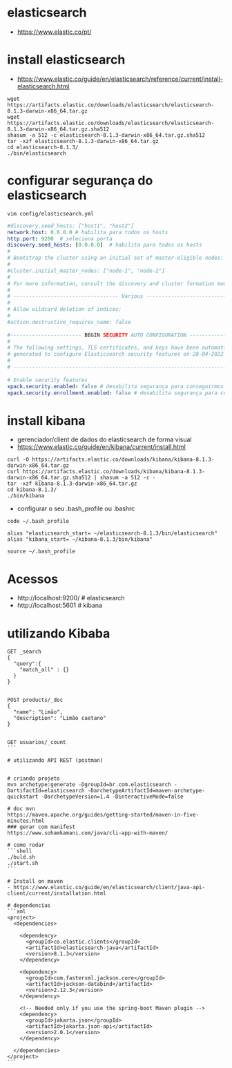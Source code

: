 # elasticsearch
- https://www.elastic.co/pt/

# install elasticsearch
- https://www.elastic.co/guide/en/elasticsearch/reference/current/install-elasticsearch.html
```shell
wget https://artifacts.elastic.co/downloads/elasticsearch/elasticsearch-8.1.3-darwin-x86_64.tar.gz
wget https://artifacts.elastic.co/downloads/elasticsearch/elasticsearch-8.1.3-darwin-x86_64.tar.gz.sha512
shasum -a 512 -c elasticsearch-8.1.3-darwin-x86_64.tar.gz.sha512 
tar -xzf elasticsearch-8.1.3-darwin-x86_64.tar.gz
cd elasticsearch-8.1.3/
./bin/elasticsearch
```

# configurar segurança do elasticsearch
```shell
vim config/elasticsearch.yml
```
```yml
#discovery.seed_hosts: ["host1", "host2"]
network.host: 0.0.0.0 # habilita para todos os hosts
http.port: 9200  # seleciona porta
discovery.seed_hosts: [0.0.0.0]  # habilita para todos os hosts
#
# Bootstrap the cluster using an initial set of master-eligible nodes:
#
#cluster.initial_master_nodes: ["node-1", "node-2"]
#
# For more information, consult the discovery and cluster formation module documentation.
#
# ---------------------------------- Various -----------------------------------
#
# Allow wildcard deletion of indices:
#
#action.destructive_requires_name: false
 
#----------------------- BEGIN SECURITY AUTO CONFIGURATION -----------------------
#
# The following settings, TLS certificates, and keys have been automatically     
# generated to configure Elasticsearch security features on 28-04-2022 14:28:52
#
# --------------------------------------------------------------------------------
 
# Enable security features
xpack.security.enabled: false # desabilita segurança para conseguirmos acessar via rest
xpack.security.enrollment.enabled: false # desabilita segurança para conseguirmos acessar via rest
```


# install kibana
- gerenciador/client de dados do elasticsearch de forma visual
- https://www.elastic.co/guide/en/kibana/current/install.html
```shell
curl -O https://artifacts.elastic.co/downloads/kibana/kibana-8.1.3-darwin-x86_64.tar.gz
curl https://artifacts.elastic.co/downloads/kibana/kibana-8.1.3-darwin-x86_64.tar.gz.sha512 | shasum -a 512 -c - 
tar -xzf kibana-8.1.3-darwin-x86_64.tar.gz
cd kibana-8.1.3/
./bin/kibana
```

- configurar o seu .bash_profile ou .bashrc
```shell
code ~/.bash_profile

alias "elasticsearch_start= ~/elasticsearch-8.1.3/bin/elasticsearch"
alias "kibana_start= ~/kibana-8.1.3/bin/kibana"

source ~/.bash_profile
```

# Acessos
- http://localhost:9200/ # elasticsearch
- http://localhost:5601 # kibana


# utilizando Kibaba
````
GET _search
{
  "query":{
    "match_all" : {}
  }
}


POST products/_doc
{
  "name": "Limão",
  "description": "Limão caetano"
}


GET usuarios/_count
```

# utilizando API REST (postman)


# criando projeto
mvn archetype:generate -DgroupId=br.com.elasticsearch -DartifactId=elasticsearch -DarchetypeArtifactId=maven-archetype-quickstart -DarchetypeVersion=1.4 -DinteractiveMode=false

# doc mvn
https://maven.apache.org/guides/getting-started/maven-in-five-minutes.html
### gerar com manifest
https://www.sohamkamani.com/java/cli-app-with-maven/

# como rodar
```shell
./buld.sh
./start.sh
```

# Install on maven
- https://www.elastic.co/guide/en/elasticsearch/client/java-api-client/current/installation.html

# dependencias
```xml
<project>
  <dependencies>

    <dependency>
      <groupId>co.elastic.clients</groupId>
      <artifactId>elasticsearch-java</artifactId>
      <version>8.1.3</version>
    </dependency>

    <dependency>
      <groupId>com.fasterxml.jackson.core</groupId>
      <artifactId>jackson-databind</artifactId>
      <version>2.12.3</version>
    </dependency>

    <!-- Needed only if you use the spring-boot Maven plugin -->
    <dependency> 
      <groupId>jakarta.json</groupId>
      <artifactId>jakarta.json-api</artifactId>
      <version>2.0.1</version>
    </dependency>

  </dependencies>
</project>
```

